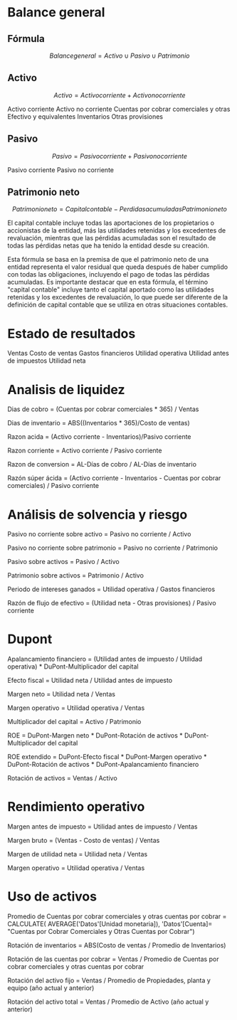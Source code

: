# Balance general
## Fórmula
$$
Balance general = Activo ∪ Pasivo ∪ Patrimonio
$$

## Activo
$$
Activo = Activo corriente + Activo no corriente
$$

Activo corriente
Activo no corriente
Cuentas por cobrar comerciales y otras
Efectivo y equivalentes
Inventarios
Otras provisiones

## Pasivo
$$
Pasivo = Pasivo corriente + Pasivo no corriente
$$

Pasivo corriente
Pasivo no corriente

## Patrimonio neto
$$
Patrimonio neto = Capital contable − Perdidas acumuladas
Patrimonio neto
$$

El capital contable incluye todas las aportaciones de los propietarios o accionistas de la entidad, más las utilidades retenidas y los excedentes de revaluación, mientras que las pérdidas acumuladas son el resultado de todas las pérdidas netas que ha tenido la entidad desde su creación.

Esta fórmula se basa en la premisa de que el patrimonio neto de una entidad representa el valor residual que queda después de haber cumplido con todas las obligaciones, incluyendo el pago de todas las pérdidas acumuladas. Es importante destacar que en esta fórmula, el término "capital contable" incluye tanto el capital aportado como las utilidades retenidas y los excedentes de revaluación, lo que puede ser diferente de la definición de capital contable que se utiliza en otras situaciones contables.

# Estado de resultados
Ventas
Costo de ventas
Gastos financieros
Utilidad operativa
Utilidad antes de impuestos
Utilidad neta


# Analisis de liquidez
Dias de cobro = (Cuentas por cobrar comerciales * 365) / Ventas

Dias de inventario = ABS((Inventarios * 365)/Costo de ventas)

Razon acida = (Activo corriente - Inventarios)/Pasivo corriente

Razon corriente = Activo corriente / Pasivo corriente

Razon de conversion = AL-Días de cobro / AL-Días de inventario

Razón súper ácida = (Activo corriente - Inventarios - Cuentas por cobrar comerciales) / Pasivo corriente

# Análisis de solvencia y riesgo
Pasivo no corriente sobre activo = Pasivo no corriente / Activo

Pasivo no corriente sobre patrimonio = Pasivo no corriente / Patrimonio

Pasivo sobre activos = Pasivo / Activo

Patrimonio sobre activos = Patrimonio / Activo

Periodo de intereses ganados = Utilidad operativa / Gastos financieros

Razón de flujo de efectivo = (Utilidad neta - Otras provisiones) / Pasivo corriente

# Dupont

Apalancamiento financiero = (Utilidad antes de impuesto / Utilidad operativa) * DuPont-Multiplicador del capital

Efecto fiscal = Utilidad neta / Utilidad antes de impuesto

Margen neto = Utilidad neta / Ventas

Margen operativo = Utilidad operativa / Ventas

Multiplicador del capital = Activo / Patrimonio

ROE =  DuPont-Margen neto * DuPont-Rotación de activos * DuPont-Multiplicador del capital

ROE extendido = DuPont-Efecto fiscal * DuPont-Margen operativo * DuPont-Rotación de activos * DuPont-Apalancamiento financiero

Rotación de activos = Ventas / Activo

# Rendimiento operativo
Margen antes de impuesto = Utilidad antes de impuesto / Ventas

Margen bruto = (Ventas - Costo de ventas) / Ventas

Margen de utilidad neta = Utilidad neta / Ventas

Margen operativo = Utilidad operativa / Ventas

# Uso de activos
Promedio de Cuentas por cobrar comerciales y otras cuentas por cobrar = CALCULATE(
    AVERAGE('Datos'[Unidad monetaria]),
    'Datos'[Cuenta]= "Cuentas por Cobrar Comerciales y Otras Cuentas por Cobrar")

Rotación de inventarios = ABS(Costo de ventas / Promedio de Inventarios)

Rotación de las cuentas por cobrar = Ventas / Promedio de Cuentas por cobrar comerciales y otras cuentas por cobrar

Rotación del activo fijo = Ventas / Promedio de Propiedades, planta y equipo (año actual y anterior)

Rotación del activo total = Ventas / Promedio de Activo (año actual y anterior)